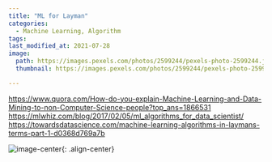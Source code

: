 ```yaml
---
title: "ML for Layman"
categories:
  - Machine Learning, Algorithm
tags:
last_modified_at: 2021-07-28
image: 
  path: https://images.pexels.com/photos/2599244/pexels-photo-2599244.jpeg?auto=compress&cs=tinysrgb&dpr=1&w=500 
  thumbnail: https://images.pexels.com/photos/2599244/pexels-photo-2599244.jpeg?auto=compress&cs=tinysrgb&dpr=1&w=500 

---
```

https://www.quora.com/How-do-you-explain-Machine-Learning-and-Data-Mining-to-non-Computer-Science-people?top_ans=1866531
https://mlwhiz.com/blog/2017/02/05/ml_algorithms_for_data_scientist/
https://towardsdatascience.com/machine-learning-algorithms-in-laymans-terms-part-1-d0368d769a7b

![image-center](https://imgs.xkcd.com/comics/machine_learning_2x.png){: .align-center}
